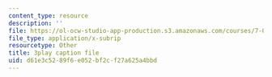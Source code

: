 ```yaml
---
content_type: resource
description: ''
file: https://ol-ocw-studio-app-production.s3.amazonaws.com/courses/7-014-introductory-biology-spring-2005/d61e3c5289f6e052bf2cf27a625a4bbd_Ncszdp4YQDY.srt
file_type: application/x-subrip
resourcetype: Other
title: 3play caption file
uid: d61e3c52-89f6-e052-bf2c-f27a625a4bbd
---
```

